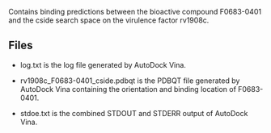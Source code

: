 Contains binding predictions between the bioactive compound F0683-0401 and the cside search space on the virulence factor rv1908c.

## Files

- log.txt is the log file generated by AutoDock Vina.

- rv1908c_F0683-0401_cside.pdbqt is the PDBQT file generated by AutoDock Vina containing the orientation and binding location of F0683-0401.

- stdoe.txt is the combined STDOUT and STDERR output of AutoDock Vina.

